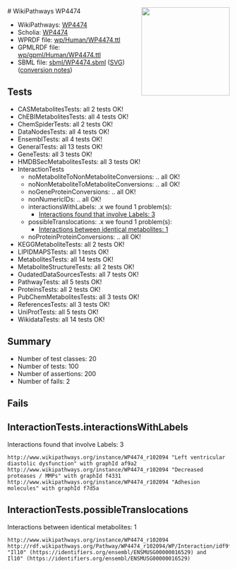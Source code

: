<img style="float: right; width: 200px" src="../logo.png" />
# WikiPathways WP4474

* WikiPathways: [WP4474](https://identifiers.org/wikipathways:WP4474)
* Scholia: [WP4474](https://scholia.toolforge.org/wikipathways/WP4474)
* WPRDF file: [wp/Human/WP4474.ttl](../wp/Human/WP4474.ttl)
* GPMLRDF file: [wp/gpml/Human/WP4474.ttl](../wp/gpml/Human/WP4474.ttl)
* SBML file: [sbml/WP4474.sbml](../sbml/WP4474.sbml) ([SVG](../sbml/WP4474.svg)) ([conversion notes](../sbml/WP4474.txt))

## Tests
* CASMetabolitesTests: all 2 tests OK!
* ChEBIMetabolitesTests: all 4 tests OK!
* ChemSpiderTests: all 2 tests OK!
* DataNodesTests: all 4 tests OK!
* EnsemblTests: all 4 tests OK!
* GeneralTests: all 13 tests OK!
* GeneTests: all 3 tests OK!
* HMDBSecMetabolitesTests: all 3 tests OK!
* InteractionTests
    * noMetaboliteToNonMetaboliteConversions: .. all OK!
    * noNonMetaboliteToMetaboliteConversions: .. all OK!
    * noGeneProteinConversions: .. all OK!
    * nonNumericIDs: .. all OK!
    * interactionsWithLabels: .x we found 1 problem(s):
        * [Interactions found that involve Labels: 3](#630d267a)
    * possibleTranslocations: .x we found 1 problem(s):
        * [Interactions between identical metabolites: 1](#d59038c4)
    * noProteinProteinConversions: .. all OK!
* KEGGMetaboliteTests: all 2 tests OK!
* LIPIDMAPSTests: all 1 tests OK!
* MetabolitesTests: all 14 tests OK!
* MetaboliteStructureTests: all 2 tests OK!
* OudatedDataSourcesTests: all 7 tests OK!
* PathwayTests: all 5 tests OK!
* ProteinsTests: all 2 tests OK!
* PubChemMetabolitesTests: all 3 tests OK!
* ReferencesTests: all 3 tests OK!
* UniProtTests: all 5 tests OK!
* WikidataTests: all 14 tests OK!


## Summary

* Number of test classes: 20
* Number of tests: 100
* Number of assertions: 200
* Number of fails: 2

## Fails

<a name="630d267a" />

## InteractionTests.interactionsWithLabels

Interactions found that involve Labels: 3
```
http://www.wikipathways.org/instance/WP4474_r102094 "Left ventricular
diastolic dysfunction" with graphId af9a2
http://www.wikipathways.org/instance/WP4474_r102094 "Decreased 
proteases / MMPs" with graphId f4331
http://www.wikipathways.org/instance/WP4474_r102094 "Adhesion
molecules" with graphId f7d5a
```

<a name="d59038c4" />

## InteractionTests.possibleTranslocations

Interactions between identical metabolites: 1
```
http://www.wikipathways.org/instance/WP4474_r102094 http://rdf.wikipathways.org/Pathway/WP4474_r102094/WP/Interaction/idf9f9c3c3 "Il10" (https://identifiers.org/ensembl/ENSMUSG00000016529) and 
Il10" (https://identifiers.org/ensembl/ENSMUSG00000016529)
```

